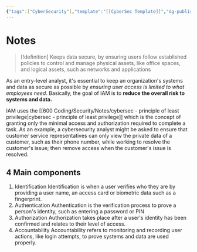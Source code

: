 ```yaml
---
{"tags":["CyberSecurity"],"template":"[[CyberSec Template]]","dg-publish":true,"permalink":"/600-coding/security/notes/cybersec-identity-and-access-management-iam/","dgPassFrontmatter":true}
---
```


# Notes
> [!definition] 
> Keeps data secure, by ensuring users follow established policies to control and manage physical assets, like office spaces, and logical assets, such as networks and applications

As an entry-level analyst, it's essential to keep an organization's systems and data as secure as possible by *ensuring user access is limited to what employees need*. Basically, the goal of IAM is to **reduce the overall risk to systems and data.**

IAM uses the [[600 Coding/Security/Notes/cybersec - principle of least privilege\|cybersec - principle of least privilege]]
which is the concept of granting only the minimal access and authorization required to complete a task. As an example, a cybersecurity analyst might be asked to ensure that customer service representatives can only view the private data of a customer, such as their phone number, while working to resolve the customer's issue; then remove access when the customer's issue is resolved.

## 4 Main components
1. Identification
	   Identification is when a user verifies who they are by providing a user name, an access card or biometric data such as a fingerprint. 
2. Authentication
	   Authentication is the verification process to prove a person's identity, such as entering a password or PIN
3.  Authorization
	   Authorization takes place after a user's identity has been confirmed and relates to their level of access.
4.  Accountability
	   Accountability refers to monitoring and recording user actions, like login attempts, to prove systems and data are used properly. 

